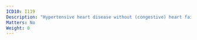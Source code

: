 ```yaml
---
ICD10: I119
Description: "Hypertensive heart disease without (congestive) heart failure"
Matters: No
Weight: 0
---
```


